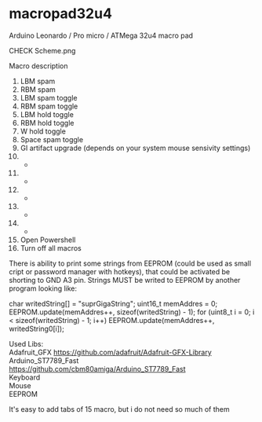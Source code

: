 # macropad32u4
Arduino Leonardo / Pro micro / ATMega 32u4 macro pad

CHECK Scheme.png

Macro description
  1) LBM spam
  2) RBM spam
  3) LBM spam toggle
  4) RBM spam toggle
  5) LBM hold toggle
  6) RBM hold toggle
  7) W hold toggle
  8) Space spam toggle
  9) GI artifact upgrade (depends on your system mouse sensivity settings)
  10) - 
  11) -
  12) -
  13) -
  14) -
  15) Open Powershell
  16) Turn off all macros


There is ability to print some strings from EEPROM (could be used as small cript or password manager with hotkeys), that could be activated be shorting to GND A3 pin.
Strings MUST be writed to EEPROM by another program looking like:
  
  char writedString[] = "suprGigaString";
  uint16_t memAddres = 0;
  EEPROM.update(memAddres++, sizeof(writedString) - 1);
  for (uint8_t i = 0; i < sizeof(writedString) - 1; i++)
    EEPROM.update(memAddres++, writedString0[i]);
  

Used Libs:</br>
  Adafruit_GFX https://github.com/adafruit/Adafruit-GFX-Library</br>
  Arduino_ST7789_Fast https://github.com/cbm80amiga/Arduino_ST7789_Fast </br>
  Keyboard</br>
  Mouse</br>
  EEPROM
  
It's easy to add tabs of 15 macro, but i do not need so much of them
